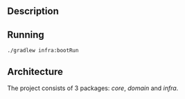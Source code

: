 ## Description

## Running

`./gradlew infra:bootRun`

## Architecture

The project consists of 3 packages: *core*, *domain* and *infra*.